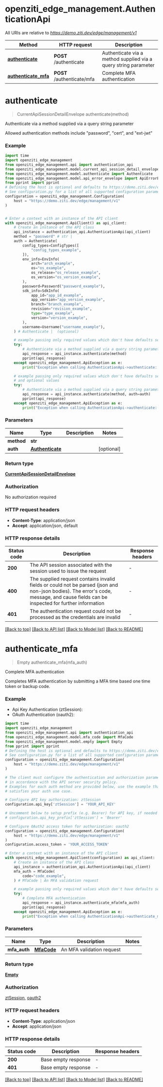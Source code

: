 # openziti_edge_management.AuthenticationApi

All URIs are relative to *https://demo.ziti.dev/edge/management/v1*

Method | HTTP request | Description
------------- | ------------- | -------------
[**authenticate**](AuthenticationApi.md#authenticate) | **POST** /authenticate | Authenticate via a method supplied via a query string parameter
[**authenticate_mfa**](AuthenticationApi.md#authenticate_mfa) | **POST** /authenticate/mfa | Complete MFA authentication


# **authenticate**
> CurrentApiSessionDetailEnvelope authenticate(method)

Authenticate via a method supplied via a query string parameter

Allowed authentication methods include \"password\", \"cert\", and \"ext-jwt\" 

### Example


```python
import time
import openziti_edge_management
from openziti_edge_management.api import authentication_api
from openziti_edge_management.model.current_api_session_detail_envelope import CurrentApiSessionDetailEnvelope
from openziti_edge_management.model.authenticate import Authenticate
from openziti_edge_management.model.api_error_envelope import ApiErrorEnvelope
from pprint import pprint
# Defining the host is optional and defaults to https://demo.ziti.dev/edge/management/v1
# See configuration.py for a list of all supported configuration parameters.
configuration = openziti_edge_management.Configuration(
    host = "https://demo.ziti.dev/edge/management/v1"
)


# Enter a context with an instance of the API client
with openziti_edge_management.ApiClient() as api_client:
    # Create an instance of the API class
    api_instance = authentication_api.AuthenticationApi(api_client)
    method = "password" # str | 
    auth = Authenticate(
        config_types=ConfigTypes([
            "config_types_example",
        ]),
        env_info=EnvInfo(
            arch="arch_example",
            os="os_example",
            os_release="os_release_example",
            os_version="os_version_example",
        ),
        password=Password("password_example"),
        sdk_info=SdkInfo(
            app_id="app_id_example",
            app_version="app_version_example",
            branch="branch_example",
            revision="revision_example",
            type="type_example",
            version="version_example",
        ),
        username=Username("username_example"),
    ) # Authenticate |  (optional)

    # example passing only required values which don't have defaults set
    try:
        # Authenticate via a method supplied via a query string parameter
        api_response = api_instance.authenticate(method)
        pprint(api_response)
    except openziti_edge_management.ApiException as e:
        print("Exception when calling AuthenticationApi->authenticate: %s\n" % e)

    # example passing only required values which don't have defaults set
    # and optional values
    try:
        # Authenticate via a method supplied via a query string parameter
        api_response = api_instance.authenticate(method, auth=auth)
        pprint(api_response)
    except openziti_edge_management.ApiException as e:
        print("Exception when calling AuthenticationApi->authenticate: %s\n" % e)
```


### Parameters

Name | Type | Description  | Notes
------------- | ------------- | ------------- | -------------
 **method** | **str**|  |
 **auth** | [**Authenticate**](Authenticate.md)|  | [optional]

### Return type

[**CurrentApiSessionDetailEnvelope**](CurrentApiSessionDetailEnvelope.md)

### Authorization

No authorization required

### HTTP request headers

 - **Content-Type**: application/json
 - **Accept**: application/json, default


### HTTP response details

| Status code | Description | Response headers |
|-------------|-------------|------------------|
**200** | The API session associated with the session used to issue the request |  -  |
**400** | The supplied request contains invalid fields or could not be parsed (json and non-json bodies). The error&#39;s code, message, and cause fields can be inspected for further information |  -  |
**401** | The authentication request could not be processed as the credentials are invalid |  -  |

[[Back to top]](#) [[Back to API list]](../README.md#documentation-for-api-endpoints) [[Back to Model list]](../README.md#documentation-for-models) [[Back to README]](../README.md)

# **authenticate_mfa**
> Empty authenticate_mfa(mfa_auth)

Complete MFA authentication

Completes MFA authentication by submitting a MFA time based one time token or backup code.

### Example

* Api Key Authentication (ztSession):
* OAuth Authentication (oauth2):

```python
import time
import openziti_edge_management
from openziti_edge_management.api import authentication_api
from openziti_edge_management.model.mfa_code import MfaCode
from openziti_edge_management.model.empty import Empty
from pprint import pprint
# Defining the host is optional and defaults to https://demo.ziti.dev/edge/management/v1
# See configuration.py for a list of all supported configuration parameters.
configuration = openziti_edge_management.Configuration(
    host = "https://demo.ziti.dev/edge/management/v1"
)

# The client must configure the authentication and authorization parameters
# in accordance with the API server security policy.
# Examples for each auth method are provided below, use the example that
# satisfies your auth use case.

# Configure API key authorization: ztSession
configuration.api_key['ztSession'] = 'YOUR_API_KEY'

# Uncomment below to setup prefix (e.g. Bearer) for API key, if needed
# configuration.api_key_prefix['ztSession'] = 'Bearer'

# Configure OAuth2 access token for authorization: oauth2
configuration = openziti_edge_management.Configuration(
    host = "https://demo.ziti.dev/edge/management/v1"
)
configuration.access_token = 'YOUR_ACCESS_TOKEN'

# Enter a context with an instance of the API client
with openziti_edge_management.ApiClient(configuration) as api_client:
    # Create an instance of the API class
    api_instance = authentication_api.AuthenticationApi(api_client)
    mfa_auth = MfaCode(
        code="code_example",
    ) # MfaCode | An MFA validation request

    # example passing only required values which don't have defaults set
    try:
        # Complete MFA authentication
        api_response = api_instance.authenticate_mfa(mfa_auth)
        pprint(api_response)
    except openziti_edge_management.ApiException as e:
        print("Exception when calling AuthenticationApi->authenticate_mfa: %s\n" % e)
```


### Parameters

Name | Type | Description  | Notes
------------- | ------------- | ------------- | -------------
 **mfa_auth** | [**MfaCode**](MfaCode.md)| An MFA validation request |

### Return type

[**Empty**](Empty.md)

### Authorization

[ztSession](../README.md#ztSession), [oauth2](../README.md#oauth2)

### HTTP request headers

 - **Content-Type**: application/json
 - **Accept**: application/json


### HTTP response details

| Status code | Description | Response headers |
|-------------|-------------|------------------|
**200** | Base empty response |  -  |
**401** | Base empty response |  -  |

[[Back to top]](#) [[Back to API list]](../README.md#documentation-for-api-endpoints) [[Back to Model list]](../README.md#documentation-for-models) [[Back to README]](../README.md)

